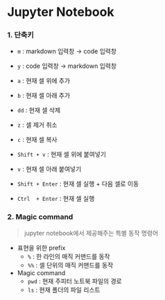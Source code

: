 # Jupyter Notebook



### 1. 단축키

- `m` : markdown 입력창 → code 입력창
- `y` : code 입력창 → markdown 입력창

- `a` : 현재 셀 위에 추가
- `b` : 현재 셀 아래 추가
- `dd` : 현재 셀 삭제
- `z` : 셀 제거 취소
- `c` : 현재 셀 복사
- `Shift + v` : 현재 셀 위에 붙여넣기
- `v` : 현재 셀 아래 붙여넣기
- `Shift + Enter` : 현재 셀 실행 + 다음 셀로 이동
- `Ctrl  + Enter` : 현재 셀 실행





### 2. Magic command

> jupyter notebook에서 제공해주는 특별 동작 명령어

- 표현을 위한 prefix
  - `%` : 한 라인의 매직 커맨드를 동작
  - `%%` : 셀 단위의 매직 커맨드를 동작
- Magic command 
  - `pwd` : 현재 주피터 노트북 파일의 경로
  - `ls` : 현재 폴더의 파일 리스트



